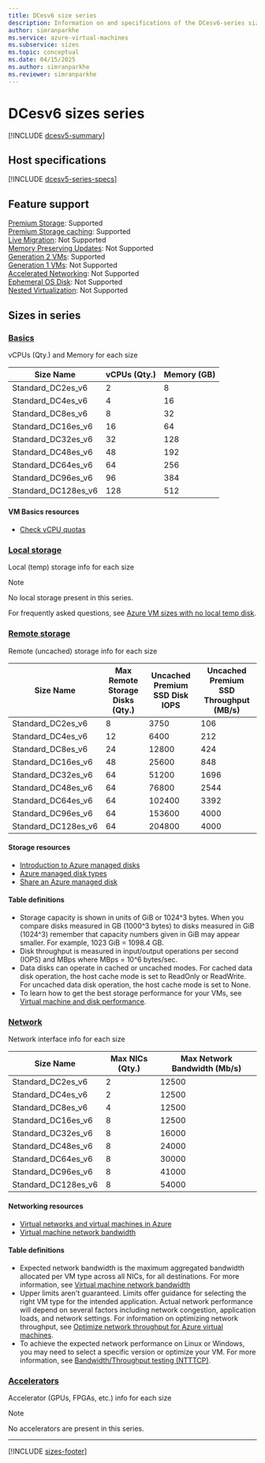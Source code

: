 ```yaml
---
title: DCesv6 size series
description: Information on and specifications of the DCesv6-series sizes
author: simranparkhe
ms.service: azure-virtual-machines
ms.subservice: sizes
ms.topic: conceptual
ms.date: 04/15/2025
ms.author: simranparkhe
ms.reviewer: simranparkhe
---
```


# DCesv6 sizes series

[!INCLUDE [dcesv5-summary](./includes/dcesv5-series-summary.md)]

## Host specifications
[!INCLUDE [dcesv5-series-specs](./includes/dcesv5-series-specs.md)]

## Feature support
[Premium Storage](../../premium-storage-performance.md): Supported <br>[Premium Storage caching](../../premium-storage-performance.md): Supported <br>[Live Migration](../../maintenance-and-updates.md): Not Supported <br>[Memory Preserving Updates](../../maintenance-and-updates.md): Not Supported <br>[Generation 2 VMs](../../generation-2.md): Supported <br>[Generation 1 VMs](../../generation-2.md): Not Supported <br>[Accelerated Networking](/azure/virtual-network/create-vm-accelerated-networking-cli): Not Supported <br>[Ephemeral OS Disk](../../ephemeral-os-disks.md): Not Supported <br>[Nested Virtualization](/virtualization/hyper-v-on-windows/user-guide/nested-virtualization): Not Supported <br>

## Sizes in series

### [Basics](#tab/sizebasic)

vCPUs (Qty.) and Memory for each size

| Size Name | vCPUs (Qty.) | Memory (GB) |
| --- | --- | --- |
| Standard_DC2es_v6 | 2 | 8 |
| Standard_DC4es_v6 | 4 | 16 |
| Standard_DC8es_v6 | 8 | 32 |
| Standard_DC16es_v6 | 16 | 64 |
| Standard_DC32es_v6 | 32 | 128 |
| Standard_DC48es_v6 | 48 | 192 |
| Standard_DC64es_v6 | 64 | 256 |
| Standard_DC96es_v6 | 96 | 384 |
| Standard_DC128es_v6 | 128 | 512 |

#### VM Basics resources
- [Check vCPU quotas](../../../virtual-machines/quotas.md)

### [Local storage](#tab/sizestoragelocal)

Local (temp) storage info for each size

> [!NOTE]
> No local storage present in this series.
>
> For frequently asked questions, see [Azure VM sizes with no local temp disk](../../azure-vms-no-temp-disk.yml).



### [Remote storage](#tab/sizestorageremote)

Remote (uncached) storage info for each size

| Size Name | Max Remote Storage Disks (Qty.) | Uncached Premium SSD Disk IOPS | Uncached Premium SSD Throughput (MB/s) 
| --- | --- | --- | --- |
| Standard_DC2es_v6 | 8 | 3750 | 106 |
| Standard_DC4es_v6 | 12 | 6400 | 212 |
| Standard_DC8es_v6 | 24 | 12800 | 424 |
| Standard_DC16es_v6 | 48 | 25600 | 848 |
| Standard_DC32es_v6 | 64 | 51200 | 1696 |
| Standard_DC48es_v6 | 64 | 76800 | 2544 |
| Standard_DC64es_v6 | 64 | 102400 | 3392 |
| Standard_DC96es_v6 | 64 | 153600 | 4000 |
| Standard_DC128es_v6 | 64 | 204800 | 4000 |

#### Storage resources
- [Introduction to Azure managed disks](../../../virtual-machines/managed-disks-overview.md)
- [Azure managed disk types](../../../virtual-machines/disks-types.md)
- [Share an Azure managed disk](../../../virtual-machines/disks-shared.md)

#### Table definitions

- Storage capacity is shown in units of GiB or 1024^3 bytes. When you compare disks measured in GB (1000^3 bytes) to disks measured in GiB (1024^3) remember that capacity numbers given in GiB may appear smaller. For example, 1023 GiB = 1098.4 GB.
- Disk throughput is measured in input/output operations per second (IOPS) and MBps where MBps = 10^6 bytes/sec.
- Data disks can operate in cached or uncached modes. For cached data disk operation, the host cache mode is set to ReadOnly or ReadWrite. For uncached data disk operation, the host cache mode is set to None.
- To learn how to get the best storage performance for your VMs, see [Virtual machine and disk performance](../../../virtual-machines/disks-performance.md).


### [Network](#tab/sizenetwork)

Network interface info for each size

| Size Name | Max NICs (Qty.) | Max Network Bandwidth (Mb/s) |
| --- | --- | --- |
| Standard_DC2es_v6 | 2 | 12500 |
| Standard_DC4es_v6 | 2 | 12500 |
| Standard_DC8es_v6 | 4 | 12500 |
| Standard_DC16es_v6 | 8 | 12500 |
| Standard_DC32es_v6 | 8 | 16000 |
| Standard_DC48es_v6 | 8 | 24000 |
| Standard_DC64es_v6 | 8 | 30000 |
| Standard_DC96es_v6 | 8 | 41000 |
| Standard_DC128es_v6 | 8 | 54000 |

#### Networking resources
- [Virtual networks and virtual machines in Azure](/azure/virtual-network/network-overview)
- [Virtual machine network bandwidth](/azure/virtual-network/virtual-machine-network-throughput)

#### Table definitions
- Expected network bandwidth is the maximum aggregated bandwidth allocated per VM type across all NICs, for all destinations. For more information, see [Virtual machine network bandwidth](/azure/virtual-network/virtual-machine-network-throughput)
- Upper limits aren't guaranteed. Limits offer guidance for selecting the right VM type for the intended application. Actual network performance will depend on several factors including network congestion, application loads, and network settings. For information on optimizing network throughput, see [Optimize network throughput for Azure virtual machines](/azure/virtual-network/virtual-network-optimize-network-bandwidth). 
-  To achieve the expected network performance on Linux or Windows, you may need to select a specific version or optimize your VM. For more information, see [Bandwidth/Throughput testing (NTTTCP)](/azure/virtual-network/virtual-network-bandwidth-testing).

### [Accelerators](#tab/sizeaccelerators)

Accelerator (GPUs, FPGAs, etc.) info for each size

> [!NOTE]
> No accelerators are present in this series.

---

[!INCLUDE [sizes-footer](../includes/sizes-footer.md)]


